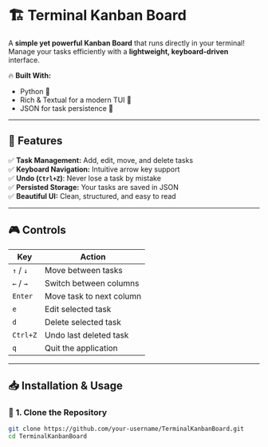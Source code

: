 # 🏗️ Terminal Kanban Board

A **simple yet powerful Kanban Board** that runs directly in your terminal!  
Manage your tasks efficiently with a **lightweight, keyboard-driven** interface.  

🔥 **Built With:**  
- Python 🐍  
- Rich & Textual for a modern TUI 🎨  
- JSON for task persistence 💾  

---

## 🚀 Features  
✅ **Task Management:** Add, edit, move, and delete tasks  
✅ **Keyboard Navigation:** Intuitive arrow key support  
✅ **Undo (`Ctrl+Z`)**: Never lose a task by mistake  
✅ **Persisted Storage:** Your tasks are saved in JSON  
✅ **Beautiful UI:** Clean, structured, and easy to read  

---

## 🎮 Controls  

| Key | Action |
|-----|--------|
| `↑` / `↓` | Move between tasks |
| `←` / `→` | Switch between columns |
| `Enter` | Move task to next column |
| `e` | Edit selected task |
| `d` | Delete selected task |
| `Ctrl+Z` | Undo last deleted task |
| `q` | Quit the application |

---

## 📥 Installation & Usage  

### 🔧 **1. Clone the Repository**  
```bash
git clone https://github.com/your-username/TerminalKanbanBoard.git
cd TerminalKanbanBoard
